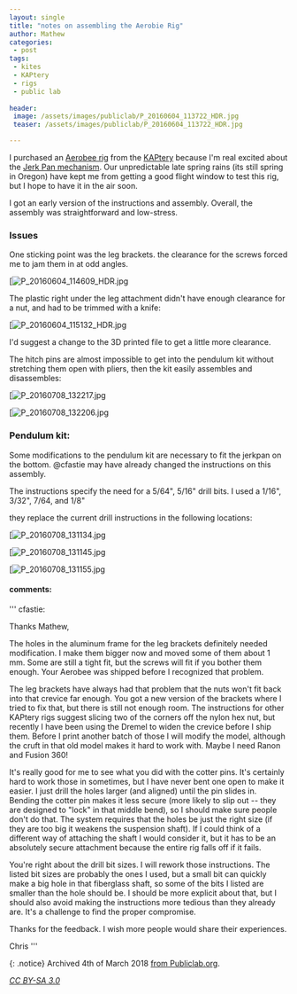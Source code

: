 ```yaml
---
layout: single
title: "notes on assembling the Aerobie Rig"
author: Mathew
categories: 
 - post
tags:
 - kites
 - KAPtery
 - rigs
 - public lab
 
header: 
 image: /assets/images/publiclab/P_20160604_113722_HDR.jpg
 teaser: /assets/images/publiclab/P_20160604_113722_HDR.jpg

---
```


I purchased an [Aerobee rig](https://publiclab.org/notes/cfastie/07-05-2016/the-aerobee-rig) from the [KAPtery](http://kaptery.com) because I'm real excited about the [Jerk Pan mechanism](https://publiclab.org/notes/cfastie/01-27-2016/the-jerkpan).  Our unpredictable late spring rains  (its still spring in Oregon) have kept me from getting a good flight window to test this rig, but I hope to have it in the air soon. 

I got an early version of the instructions and assembly.  Overall, the assembly was straightforward and low-stress.

### Issues

One sticking point was the leg brackets. the clearance for the screws forced me to jam them in at odd angles. 

[![P_20160604_114609_HDR.jpg](/assets/images/publiclab/P_20160604_114609_HDR.jpg)

The plastic right under the leg attachment didn't have enough clearance for a nut, and had to be trimmed with a knife:

[![P_20160604_115132_HDR.jpg](/assets/images/publiclab/P_20160604_115132_HDR.jpg)

I'd suggest a change to the 3D printed file to get a little more clearance.

The hitch pins are almost impossible to get into the pendulum kit without stretching them open with pliers, then the kit easily assembles and disassembles:

[![P_20160708_132217.jpg](/assets/images/publiclab/P_20160708_132217.jpg)

[![P_20160708_132206.jpg](/assets/images/publiclab/P_20160708_132206.jpg)

### Pendulum kit:
Some modifications to the pendulum kit are necessary to fit the jerkpan on the bottom.  @cfastie may have already changed the instructions on this assembly.

The instructions specify the need for a 5/64", 5/16" drill bits.  I used a 1/16", 3/32", 7/64, and 1/8" 

they replace the current drill instructions in the following locations: 

[![P_20160708_131134.jpg](/assets/images/publiclab/P_20160708_131134.jpg)

[![P_20160708_131145.jpg](/assets/images/publiclab/P_20160708_131145.jpg)

[![P_20160708_131155.jpg](/assets/images/publiclab/P_20160708_131155.jpg)


#### comments:

'''
cfastie:

Thanks Mathew,

The holes in the aluminum frame for the leg brackets definitely needed modification. I make them bigger now and moved some of them about 1 mm. Some are still a tight fit, but the screws will fit if you bother them enough. Your Aerobee was shipped before I recognized that problem.

The leg brackets have always had that problem that the nuts won't fit back into that crevice far enough. You got a new version of the brackets where I tried to fix that, but there is still not enough room. The instructions for other KAPtery rigs suggest slicing two of the corners off the nylon hex nut, but recently I have been using the Dremel to widen the crevice before I ship them. Before I print another batch of those I will modify the model, although the cruft in that old model makes it hard to work with. Maybe I need Ranon and Fusion 360!

It's really good for me to see what you did with the cotter pins. It's certainly hard to work those in sometimes, but I have never bent one open to make it easier. I just drill the holes larger (and aligned) until the pin slides in. Bending the cotter pin makes it less secure (more likely to slip out -- they are designed to "lock" in that middle bend), so I should make sure people don't do that. The system requires that the holes be just the right size (if they are too big it weakens the suspension shaft). If I could think of a different way of attaching the shaft I would consider it, but it has to be an absolutely secure attachment because the entire rig falls off if it fails.

You're right about the drill bit sizes. I will rework those instructions. The listed bit sizes are probably the ones I used, but a small bit can quickly make a big hole in that fiberglass shaft, so some of the bits I listed are smaller than the hole should be. I should be more explicit about that, but I should also avoid making the instructions more tedious than they already are. It's a challenge to find the proper compromise.

Thanks for the feedback. I wish more people would share their experiences.

Chris
'''

{: .notice} 
Archived 4th of March 2018 [from Publiclab.org](https://publiclab.org/notes/mathew/07-08-2016/notes-on-assembling-an-aerobee-rig).

*[CC BY-SA 3.0](https://creativecommons.org/licenses/by-sa/3.0/)*